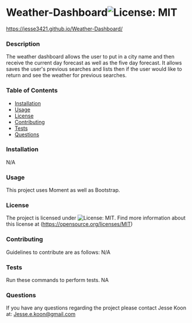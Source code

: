 # Weather-Dashboard![License: MIT](https://img.shields.io/badge/License-MIT-yellow.svg)
  https://jesse3421.github.io/Weather-Dashboard/
  ### Description
  The weather dashboard allows the user to put in a city name and then receive the current day forecast as well as the five day forecast. It allows saves the user's previous searches and lists then if the user would like to return and see the weather for previous searches.  
  ### Table of Contents 
  * [Installation](#installation)
  * [Usage](#usage)
  * [License](#license)
  * [Contributing](#contributing)
  * [Tests](#tests)
  * [Questions](#questions)
  ### Installation
  N/A
  ### Usage 
  This project uses Moment as well as Bootstrap. 
  ### License 
  The project is licensed under ![License: MIT](https://img.shields.io/badge/License-MIT-yellow.svg). Find more information about this license at  (https://opensource.org/licenses/MIT)
  ### Contributing
  Guidelines to contribute are as follows: N/A
  ### Tests 
  Run these commands to perform tests. NA
  ### Questions 
  If you have any questions regarding the project please contact Jesse Koon at: Jesse.e.koon@gmail.com


